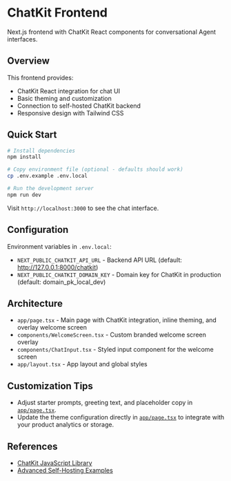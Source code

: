 # ChatKit Frontend

Next.js frontend with ChatKit React components for conversational Agent interfaces.

## Overview

This frontend provides:

- ChatKit React integration for chat UI
- Basic theming and customization
- Connection to self-hosted ChatKit backend
- Responsive design with Tailwind CSS

## Quick Start

```bash
# Install dependencies
npm install

# Copy environment file (optional - defaults should work)
cp .env.example .env.local

# Run the development server
npm run dev
```

Visit `http://localhost:3000` to see the chat interface.

## Configuration

Environment variables in `.env.local`:

- `NEXT_PUBLIC_CHATKIT_API_URL` - Backend API URL (default: http://127.0.0.1:8000/chatkit)
- `NEXT_PUBLIC_CHATKIT_DOMAIN_KEY` - Domain key for ChatKit in production (default: domain_pk_local_dev)

## Architecture

- `app/page.tsx` - Main page with ChatKit integration, inline theming, and overlay welcome screen
- `components/WelcomeScreen.tsx` - Custom branded welcome screen overlay
- `components/ChatInput.tsx` - Styled input component for the welcome screen
- `app/layout.tsx` - App layout and global styles

## Customization Tips

- Adjust starter prompts, greeting text, and placeholder copy in [`app/page.tsx`](app/page.tsx).
- Update the theme configuration directly in [`app/page.tsx`](app/page.tsx) to integrate with your product analytics or storage.

## References

- [ChatKit JavaScript Library](http://openai.github.io/chatkit-js/)
- [Advanced Self-Hosting Examples](https://github.com/openai/openai-chatkit-advanced-samples)
